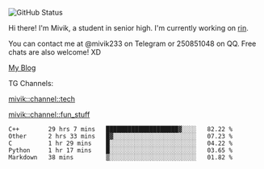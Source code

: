 ![GitHub Status](https://github-readme-stats.vercel.app/api?show_icons=true&username=Mivik)

Hi there! I'm Mivik, a student in senior high. I'm currently working on [rin](https://github.com/Mivik/rin).

You can contact me at @mivik233 on Telegram or 250851048 on QQ. Free chats are also welcome! XD

[My Blog](https://mivik.gitee.io)

TG Channels:

[mivik::channel::tech](https://t.me/mivik_channel_tech/)

[mivik::channel::fun_stuff](https://t.me/mivik_channel_fun_stuff/)

<!--START_SECTION:waka-->
```text
C++        29 hrs 7 mins   ████████████████████▓░░░░   82.22 % 
Other      2 hrs 33 mins   █▓░░░░░░░░░░░░░░░░░░░░░░░   07.23 % 
C          1 hr 29 mins    █░░░░░░░░░░░░░░░░░░░░░░░░   04.22 % 
Python     1 hr 17 mins    █░░░░░░░░░░░░░░░░░░░░░░░░   03.65 % 
Markdown   38 mins         ▒░░░░░░░░░░░░░░░░░░░░░░░░   01.82 % 
```
<!--END_SECTION:waka-->
